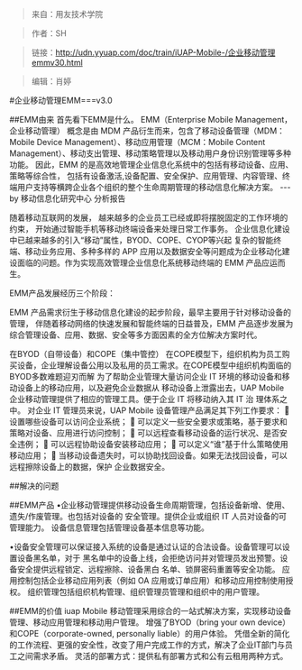 >来自：用友技术学院

>作者：SH

>链接：http://udn.yyuap.com/doc/train/iUAP-Mobile-/企业移动管理emmv30.html

>编辑：肖婷

#企业移动管理EMM===v3.0

##EMM由来
首先看下EMM是什么。
EMM（Enterprise Mobile Management，企业移动管理） 概念是由 MDM 产品衍生而来，包含了移动设备管理（MDM：Mobile Device Management）、移动应用管理（MCM：Mobile Content Management）、移动支出管理、移动策略管理以及移动用户身份识别管理等多种功能。
因此，EMM 的是高效地管理企业信息化系统中的包括有移动设备、应用、策略等综合性，
包括有设备激活,设备配置、安全保护、应用管理、内容管理、终端用户支持等横跨企业各个组织的整个生命周期管理的移动信息化解决方案。
---by 移动信息化研究中心 分析报告

随着移动互联网的发展， 越来越多的企业员工已经或即将摆脱固定的工作环境的约束， 开始通过智能手机等移动终端设备来处理日常工作事务。
 企业信息化建设中已越来越多的引入“移动”属性，BYOD、COPE、CYOP等兴起
复杂的智能终端、移动业务应用、多种多样的 APP 应用以及数据安全等问题成为企业移动化建设面临的问题。作为实现高效管理企业信息化系统移动终端的 EMM 产品应运而生。

EMM产品发展经历三个阶段：



EMM 产品需求衍生于移动信息化建设的起步阶段，最早主要用于针对移动设备的管理， 伴随着移动网络的快速发展和智能终端的日益普及，EMM 产品逐步发展为综合管理设备、应用、数据、安全等多方面因素的全方位解决方案时代。

在BYOD（自带设备）和COPE（集中管控） 
在COPE模型下，组织机构为员工购买设备，企业理解设备公用以及私用的员工需求。在COPE模型中组织机构面临的BYOD多数难题迎刃而解 
为了帮助企业管理大量访问企业 IT 环境的移动设备和移动设备上的移动应用，以及避免企业数据从
移动设备上泄露出去，UAP Mobile 企业移动管理提供了相应的管理工具。便于企业 IT 将移动纳入其 IT 治
理体系之中。
对企业 IT 管理员来说，UAP Mobile 设备管理产品满足其下列工作要求：
  设置哪些设备可以访问企业系统； 
  可以定义一些安全要求或策略，基于要求和策略对设备、应用进行访问控制； 
  可以远程查看移动设备的运行状况、是否安全违例； 
  可以远程协助设备安装移动应用； 
  可以定义“谁”基于什么策略使用移动应用； 
  当移动设备遗失时，可以协助找回设备。如果无法找回设备，可以远程擦除设备上的数据，保护
企业数据安全。

##解决的问题

##EMM产品
•企业移动管理提供移动设备生命周期管理，包括设备新增、使用、遗失/作废管理。也包括对设备的
安全管理。提供企业或组织 IT 人员对设备的可管理能力。
设备信息管理包括管理设备基本信息等功能。

•设备安全管理可以保证接入系统的设备是通过认证的合法设备。设备管理可以设置设备黑名单，对于
黑名单中的设备上线，会拒绝访问并对管理员发出预警。设备安全提供远程锁定、远程擦除、设备黑白
名单、锁屏密码重置等安全功能。
应用控制包括企业移动应用列表（例如 OA 应用或订单应用）和移动应用控制使用授权。
组织管理包括组织机构管理、组织管理员管理和组织中的用户管理。

##EMM的价值
iuap Mobile 移动管理采用综合的一站式解决方案，实现移动设备管理、移动应用管理和移动用户管理。 
增强了BYOD（bring your own device）和COPE（corporate-owned, personally liable）的用户体验。 
凭借全新的简化的工作流程、更强的安全性，改变了用户完成工作的方式，解决了企业IT部门与员工之间需求矛盾。 
灵活的部署方式：提供私有部署方式和公有云租用两种方式。





